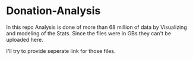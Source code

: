 # Donation-Analysis
In this repo Analysis is done of more than 68 million of data by Visualizing and modeling of the Stats.
Since the files were in GBs they can't be uploaded here.

I'll try to provide seperate link for those files.
